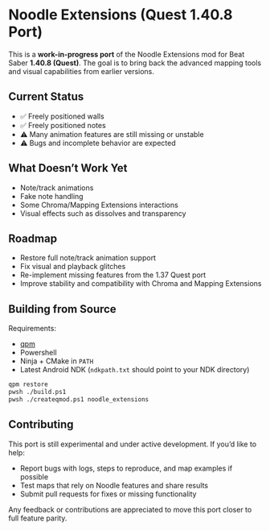 # Noodle Extensions (Quest 1.40.8 Port)

This is a **work-in-progress port** of the Noodle Extensions mod for Beat Saber **1.40.8 (Quest)**. The goal is to bring back the advanced mapping tools and visual capabilities from earlier versions.

## Current Status

* ✅ Freely positioned walls
* ✅ Freely positioned notes
* ⚠️ Many animation features are still missing or unstable
* ⚠️ Bugs and incomplete behavior are expected

## What Doesn’t Work Yet

* Note/track animations
* Fake note handling
* Some Chroma/Mapping Extensions interactions
* Visual effects such as dissolves and transparency

## Roadmap

* Restore full note/track animation support
* Fix visual and playback glitches
* Re-implement missing features from the 1.37 Quest port
* Improve stability and compatibility with Chroma and Mapping Extensions

## Building from Source

Requirements:

* [qpm](https://github.com/QuestPackageManager/QPM.CLI)
* Powershell
* Ninja + CMake in `PATH`
* Latest Android NDK (`ndkpath.txt` should point to your NDK directory)

```sh
qpm restore
pwsh ./build.ps1
pwsh ./createqmod.ps1 noodle_extensions
```

## Contributing

This port is still experimental and under active development. If you’d like to help:

* Report bugs with logs, steps to reproduce, and map examples if possible
* Test maps that rely on Noodle features and share results
* Submit pull requests for fixes or missing functionality

Any feedback or contributions are appreciated to move this port closer to full feature parity.
